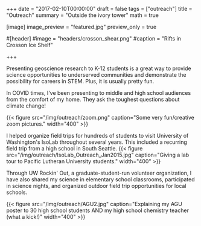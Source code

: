 +++
date = "2017-02-10T00:00:00"
draft = false
tags = ["outreach"]
title = "Outreach"
summary = "Outside the ivory tower"
math = true

[image]
image_preview = "featured.jpg"
preview_only = true

#[header]
#image = "headers/crosson_shear.png"
#caption = "Rifts in Crosson Ice Shelf"

+++


Presenting geoscience research to K-12 students is a great way to provide science opportunities to underserved communities and demonstrate the possibility for careers in STEM. Plus, it is usually pretty fun.

In COVID times, I've been presenting to middle and high school audiences from the comfort of my home. They ask the toughest questions about climate change!

{{< figure src="/img/outreach/zoom.png" caption="Some very fun/creative zoom pictures." width="400" >}}


I helped organize field trips for hundreds of students to visit University of Washington's IsoLab throughout several years.  This included a recurring field trip from a high school in South Seattle.
{{< figure src="/img/outreach/IsoLab_Outreach_Jan2015.jpg" caption="Giving a lab tour to Pacific Lutheran University students." width="400" >}}

Through UW Rockin' Out, a graduate-student-run volunteer organization, I have also shared my science in elementary school classrooms, participated in science nights, and organized outdoor field trip opportunities for local schools.


{{< figure src="/img/outreach/AGU2.jpg" caption="Explaining my AGU poster to 30 high school students AND my high school chemistry teacher (what a kick!)" width="400" >}}
